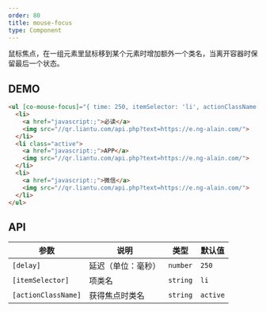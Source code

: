 ```yaml
---
order: 80
title: mouse-focus
type: Component
---
```


鼠标焦点，在一组元素里鼠标移到某个元素时增加额外一个类名，当离开容器时保留最后一个状态。

## DEMO

```html
<ul [co-mouse-focus]="{ time: 250, itemSelector: 'li', actionClassName: 'active'}">
  <li>
    <a href="javascript:;">必读</a>
    <img src="//qr.liantu.com/api.php?text=https://e.ng-alain.com/">
  </li>
  <li class="active">
    <a href="javascript:;">APP</a>
    <img src="//qr.liantu.com/api.php?text=https://e.ng-alain.com/">
  </li>
  <li>
    <a href="javascript:;">微信</a>
    <img src="//qr.liantu.com/api.php?text=https://e.ng-alain.com/">
  </li>
</ul>
```

## API

| 参数                | 说明            | 类型     | 默认值   |
|---------------------|---------------|----------|----------|
| `[delay]`           | 延迟（单位：毫秒） | `number` | `250`    |
| `[itemSelector]`   | 项类名          | `string` | `li`     |
| `[actionClassName]` | 获得焦点时类名  | `string` | `active` |
